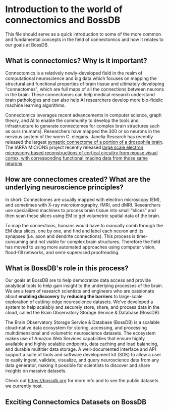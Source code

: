 # Introduction to the world of connectomics and BossDB

This file should serve as a quick introduction to some of the more common and fundamental concepts in the field of connectomics and how it relates to our goals at BossDB. 


## What is connectomics? Why is it important?


Connectomics is a relatively newly-developed field in the realm of computational neuroscience and big data which focuses on mapping the structural and functional properties of brain tissue and ultimately developing "connectomes", which are full maps of all the connections between neurons in the brain. These connectomes can help medical research understand brain pathologies and can also help AI researchers develop more bio-fidelic machine learning algorithms. 

Connectomics leverages recent advancements in computer science, graph theory, and AI to enable the community to develop the tools and infrastructure to generate connectomes for complex brain structures such as ours (humans). Researchers have mapped the 300 or so neurons in the nervous system of the worm C. elegans. Janelia Research has recently released the largest [synaptic connectome of a portion of a drosophila brain](https://www.janelia.org/project-team/flyem/hemibrain). The IARPA MICrONS project recently released [large scale electron microscopy based reconstructions of cortical circuitry from mouse visual cortex, with corresponding functional imaging data from those same neurons](https://bossdb.org/project/microns-minnie).

## How are connectomes created? What are the underlying neuroscience principles?

In short: Connectomes are usually mapped with electron microscopy (EM), and sometimes with X-ray microtomography, fMRI, and dMRI. Researchers use speciailized machines to process brain tissue into small "slices" and then scan these slices using EM to get volumetric spatial data of the brain. 

To map the connections, humans would have to manually comb through the EM data slices, one by one, and find and label each neuron and its synapses (i.e. axon and dendrite connections). This process is time-consuming and not viable for complex brain structures. Therefore the field has moved to using more automated approaches using computer vision, flood-fill networks, and semi-supervised proofreading. 

## What is BossDB's role in this process?

Our goals at BossDB are to help democratize data access and provide analytical tools to help gain insight to the underlying processes of the brain. We are a team of research scientists and engineers who are passionate about **enabling discovery** by **reducing the barriers** to large-scale exploration of cutting-edge neuroscience datasets. We've developed a system to help scalably and securely store, share, and process data in the cloud, called the Brain Observatory Storage Service & Database (BossDB).

The Brain Observatory Storage Service & Database (BossDB) is a scalable cloud-native data ecosystem for storing, accessing, and processing multidimensional and volumetric neuroscience datasets. The ecosystem makes use of Amazon Web Services capabilities that ensure highly available and highly scalable endpoints, data caching and load balancing, and durable multitier data storage. A well-documented interface and API support a suite of tools and software development kit (SDK) to allow a user to easily ingest, validate, visualize, and query neuroscience data from any data generator, making it possible for scientists to discover and share insights on massive datasets. 

Check out https://bossdb.org for more info and to see the public datasets we currently host.

## Exciting Connectomics Datasets on BossDB


